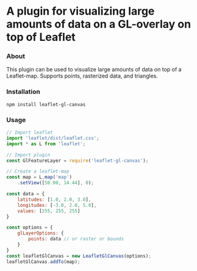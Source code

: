 # A plugin for visualizing large amounts of data on a GL-overlay on top of Leaflet

### About

This plugin can be used to visualize large amounts of data on top of a Leaflet-map.
Supports points, rasterized data, and triangles. 

### Installation

`npm install leaflet-gl-canvas`

### Usage

```js
// Import leaflet
import 'leaflet/dist/leaflet.css';
import * as L from 'leaflet';

// Import plugin
const GlFeatureLayer = require('leaflet-gl-canvas');

// Create a leaflet-map
const map = L.map('map')
    .setView([50.00, 14.44], 0);

const data = {
    latitudes: [1.0, 2.0, 3.0],
    longitudes: [-3.0, 2.0, 5.0],
    values: [255, 255, 255]
}

const options = {
    glLayerOptions: {
        points: data // or raster or bounds
    }
}
const leafletGlCanvas = new LeafletGlCanvas(options);
leafletGlCanvas.addTo(map);
```